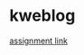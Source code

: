 # kweblog

[assignment link](https://kwebofficial.notion.site/2025-16355c7781bc80a09841feaf1c141070)
